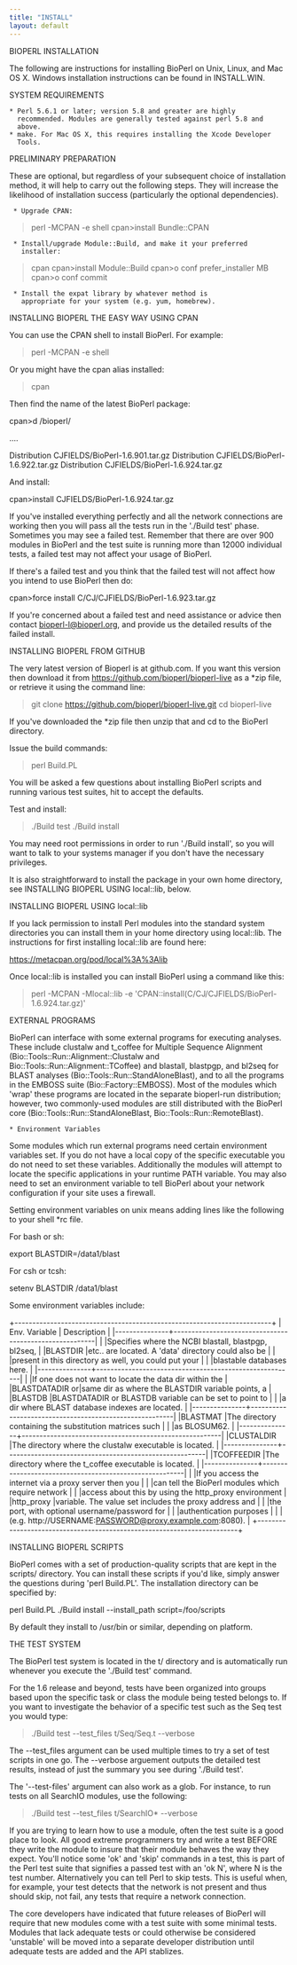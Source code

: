 ```yaml
---
title: "INSTALL"
layout: default
---
```

BIOPERL INSTALLATION

The following are instructions for installing BioPerl on
Unix, Linux, and Mac OS X. Windows installation instructions can be 
found in INSTALL.WIN.


SYSTEM REQUIREMENTS

    * Perl 5.6.1 or later; version 5.8 and greater are highly
      recommended. Modules are generally tested against perl 5.8 and
      above.
    * make. For Mac OS X, this requires installing the Xcode Developer 
      Tools.


PRELIMINARY PREPARATION

These are optional, but regardless of your subsequent choice of
installation method, it will help to carry out the following steps.
They will increase the likelihood of installation success
(particularly the optional dependencies).

     * Upgrade CPAN:

 >perl -MCPAN -e shell
 cpan>install Bundle::CPAN

     * Install/upgrade Module::Build, and make it your preferred
       installer:

 >cpan
 cpan>install Module::Build
 cpan>o conf prefer_installer MB
 cpan>o conf commit

     * Install the expat library by whatever method is
       appropriate for your system (e.g. yum, homebrew).


INSTALLING BIOPERL THE EASY WAY USING CPAN

You can use the CPAN shell to install BioPerl. For example:

 >perl -MCPAN -e shell

Or you might have the cpan alias installed:

 >cpan

Then find the name of the latest BioPerl package:

 cpan>d /bioperl/

 ....

Distribution    CJFIELDS/BioPerl-1.6.901.tar.gz
Distribution    CJFIELDS/BioPerl-1.6.922.tar.gz
Distribution    CJFIELDS/BioPerl-1.6.924.tar.gz

And install:

 cpan>install CJFIELDS/BioPerl-1.6.924.tar.gz

If you've installed everything perfectly and all the network
connections are working then you will pass all the tests run in the
'./Build test' phase. Sometimes you may see a failed test. Remember that 
there are over 900 modules in BioPerl and the test suite is running more 
than 12000 individual tests, a failed test may not affect your usage 
of BioPerl.

If there's a failed test and you think that the failed test will not 
affect how you intend to use BioPerl then do:

 cpan>force install C/CJ/CJFIELDS/BioPerl-1.6.923.tar.gz

If you're concerned about a failed test and need assistance or advice
then contact bioperl-l@bioperl.org, and provide us the detailed
results of the failed install.


INSTALLING BIOPERL FROM GITHUB

The very latest version of Bioperl is at github.com. If you want this 
version then download it from https://github.com/bioperl/bioperl-live
as a *zip file, or retrieve it using the command line:

 >git clone https://github.com/bioperl/bioperl-live.git
 >cd bioperl-live

If you've downloaded the *zip file then unzip that and cd to the
BioPerl directory.

Issue the build commands:

 >perl Build.PL

You will be asked a few questions about installing BioPerl scripts
and running various test suites, hit <return> to accept the defaults.

Test and install:

 >./Build test
 >./Build install

You may need root permissions in order to run './Build install', so you 
will want to talk to your systems manager if you don't have the necessary
privileges.

It is also straightforward to install the package in your own home
directory, see INSTALLING BIOPERL USING local::lib, below.


INSTALLING BIOPERL USING local::lib

If you lack permission to install Perl modules into the standard
system directories you can install them in your home directory
using local::lib. The instructions for first installing
local::lib are found here:

https://metacpan.org/pod/local%3A%3Alib

Once local::lib is installed you can install BioPerl using a 
command like this:

 >perl -MCPAN -Mlocal::lib -e 'CPAN::install(C/CJ/CJFIELDS/BioPerl-1.6.924.tar.gz)'


EXTERNAL PROGRAMS

BioPerl can interface with some external programs for executing
analyses. These include clustalw and t_coffee for Multiple Sequence
Alignment (Bio::Tools::Run::Alignment::Clustalw and
Bio::Tools::Run::Alignment::TCoffee) and blastall, blastpgp, and
bl2seq for BLAST analyses (Bio::Tools::Run::StandAloneBlast), and to
all the programs in the EMBOSS suite (Bio::Factory::EMBOSS).  Most
of the modules which 'wrap' these programs are located in the separate
bioperl-run distribution; however, two commonly-used modules are still
distributed with the BioPerl core (Bio::Tools::Run::StandAloneBlast,
Bio::Tools::Run::RemoteBlast).

    * Environment Variables

Some modules which run external programs need certain environment
variables set. If you do not have a local copy of the specific
executable you do not need to set these variables. Additionally the
modules will attempt to locate the specific applications in your
runtime PATH variable. You may also need to set an environment
variable to tell BioPerl about your network configuration if your site
uses a firewall.

Setting environment variables on unix means adding lines like the
following to your shell *rc file.

   For bash or sh:

 export BLASTDIR=/data1/blast

   For csh or tcsh:

 setenv BLASTDIR /data1/blast

Some environment variables include:

+------------------------------------------------------------------------+
| Env. Variable |                      Description                       |
|---------------+--------------------------------------------------------|
|               |Specifies where the NCBI blastall, blastpgp, bl2seq,    |
|BLASTDIR       |etc.. are located. A 'data' directory could also be     |
|               |present in this directory as well, you could put your   |
|               |blastable databases here.                               |
|---------------+--------------------------------------------------------|
|               |If one does not want to locate the data dir within the  |
|BLASTDATADIR or|same dir as where the BLASTDIR variable points, a       |
|BLASTDB        |BLASTDATADIR or BLASTDB variable can be set to point to |
|               |a dir where BLAST database indexes are located.         |
|---------------+--------------------------------------------------------|
|BLASTMAT       |The directory containing the substitution matrices such |
|               |as BLOSUM62.                                            |
|---------------+--------------------------------------------------------|
|CLUSTALDIR     |The directory where the clustalw executable is located. |
|---------------+--------------------------------------------------------|
|TCOFFEEDIR     |The directory where the t_coffee executable is located. |
|---------------+--------------------------------------------------------|
|               |If you access the internet via a proxy server then you  |
|               |can tell the BioPerl modules which require network      |
|               |access about this by using the http_proxy environment   |
|http_proxy     |variable. The value set includes the proxy address and  |
|               |the port, with optional username/password for           |
|               |authentication purposes                                 |
|               |(e.g. http://USERNAME:PASSWORD@proxy.example.com:8080). |
+------------------------------------------------------------------------+


INSTALLING BIOPERL SCRIPTS

BioPerl comes with a set of production-quality scripts that are
kept in the scripts/ directory. You can install these scripts if you'd
like, simply answer the questions during 'perl Build.PL'.
The installation directory can be specified by:

 perl Build.PL
 ./Build install --install_path script=/foo/scripts

By default they install to /usr/bin or similar, depending on platform.


THE TEST SYSTEM

The BioPerl test system is located in the t/ directory and is
automatically run whenever you execute the './Build test' command.

For the 1.6 release and beyond, tests have been organized into groups
based upon the specific task or class the module being tested belongs
to. If you want to investigate the behavior of a specific test such as
the Seq test you would type:

 >./Build test --test_files t/Seq/Seq.t --verbose

The --test_files argument can be used multiple times to try a set of test 
scripts in one go. The --verbose arguement outputs the detailed test results, 
instead of just the summary you see during './Build test'.

The '--test-files' argument can also work as a glob. For instance, to
run tests on all SearchIO modules, use the following:

 >./Build test --test_files t/SearchIO* --verbose

If you are trying to learn how to use a module, often the test suite
is a good place to look. All good extreme programmers try and write a
test BEFORE they write the module to insure that their module behaves
the way they expect. You'll notice some 'ok' and 'skip' commands in a
test, this is part of the Perl test suite that signifies a passed test
with an 'ok N', where N is the test number. Alternatively you can tell
Perl to skip tests. This is useful when, for example, your test
detects that the network is not present and thus should skip, not
fail, any tests that require a network connection.

The core developers have indicated that future releases of BioPerl
will require that new modules come with a test suite with some minimal
tests.  Modules that lack adequate tests or could otherwise be
considered 'unstable' will be moved into a separate developer
distribution until adequate tests are added and the API stablizes.
